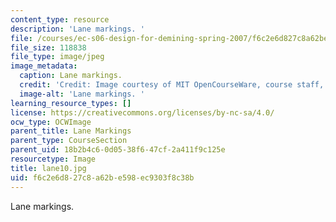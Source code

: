 ```yaml
---
content_type: resource
description: 'Lane markings. '
file: /courses/ec-s06-design-for-demining-spring-2007/f6c2e6d827c8a62be598ec9303f8c38b_lane10.jpg
file_size: 118838
file_type: image/jpeg
image_metadata:
  caption: Lane markings.
  credit: 'Credit: Image courtesy of MIT OpenCourseWare, course staff, and students.'
  image-alt: 'Lane markings. '
learning_resource_types: []
license: https://creativecommons.org/licenses/by-nc-sa/4.0/
ocw_type: OCWImage
parent_title: Lane Markings
parent_type: CourseSection
parent_uid: 18b2b4c6-0d05-38f6-47cf-2a411f9c125e
resourcetype: Image
title: lane10.jpg
uid: f6c2e6d8-27c8-a62b-e598-ec9303f8c38b
---
```

Lane markings. 